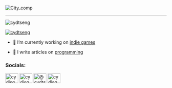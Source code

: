 ![City_comp](https://user-images.githubusercontent.com/63691277/217892466-c03b82a4-acac-4369-bc1e-254245fc8079.gif)

---

<p align="left"> <img src="https://komarev.com/ghpvc/?username=cydtseng&label=Profile%20views&color=0e75b6&style=flat" alt="cydtseng" /> </p>

<p align="left"> <a href="https://github.com/ryo-ma/github-profile-trophy"><img src="https://github-profile-trophy.vercel.app/?username=cydtseng" alt="cydtseng" /></a> </p>



- 🔭 I’m currently working on [indie games](https://cydisq.itch.io/)

- 📝 I write articles on [programming](https://medium.com/@cydtseng)


<h3 align="left">Socials:</h3>
<p align="left">
<a href="https://twitter.com/cydisq" target="blank"><img align="center" src="https://raw.githubusercontent.com/rahuldkjain/github-profile-readme-generator/master/src/images/icons/Social/twitter.svg" alt="cydisq" height="30" width="40" /></a>
<a href="https://instagram.com/cydisq" target="blank"><img align="center" src="https://raw.githubusercontent.com/rahuldkjain/github-profile-readme-generator/master/src/images/icons/Social/instagram.svg" alt="cydisq" height="30" width="40" /></a>
<a href="https://medium.com/@cydtseng" target="blank"><img align="center" src="https://raw.githubusercontent.com/rahuldkjain/github-profile-readme-generator/master/src/images/icons/Social/medium.svg" alt="@cydtseng" height="30" width="40" /></a>
<a href="https://www.youtube.com/channel/UCxYEZLrUm-q8Ymhbp3n1qJw" target="blank"><img align="center" src="https://raw.githubusercontent.com/rahuldkjain/github-profile-readme-generator/master/src/images/icons/Social/youtube.svg" alt="cydisq" height="30" width="40" /></a>
</p>

